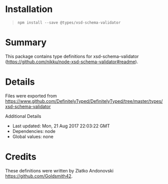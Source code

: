 # Installation
> `npm install --save @types/xsd-schema-validator`

# Summary
This package contains type definitions for xsd-schema-validator (https://github.com/nikku/node-xsd-schema-validator#readme).

# Details
Files were exported from https://www.github.com/DefinitelyTyped/DefinitelyTyped/tree/master/types/xsd-schema-validator

Additional Details
 * Last updated: Mon, 21 Aug 2017 22:03:22 GMT
 * Dependencies: node
 * Global values: none

# Credits
These definitions were written by Zlatko Andonovski <https://github.com/Goldsmith42>.

